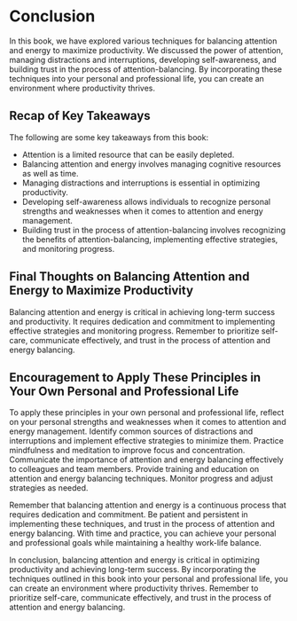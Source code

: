 Conclusion
==========

In this book, we have explored various techniques for balancing attention and energy to maximize productivity. We discussed the power of attention, managing distractions and interruptions, developing self-awareness, and building trust in the process of attention-balancing. By incorporating these techniques into your personal and professional life, you can create an environment where productivity thrives.

Recap of Key Takeaways
----------------------

The following are some key takeaways from this book:

* Attention is a limited resource that can be easily depleted.
* Balancing attention and energy involves managing cognitive resources as well as time.
* Managing distractions and interruptions is essential in optimizing productivity.
* Developing self-awareness allows individuals to recognize personal strengths and weaknesses when it comes to attention and energy management.
* Building trust in the process of attention-balancing involves recognizing the benefits of attention-balancing, implementing effective strategies, and monitoring progress.

Final Thoughts on Balancing Attention and Energy to Maximize Productivity
-------------------------------------------------------------------------

Balancing attention and energy is critical in achieving long-term success and productivity. It requires dedication and commitment to implementing effective strategies and monitoring progress. Remember to prioritize self-care, communicate effectively, and trust in the process of attention and energy balancing.

Encouragement to Apply These Principles in Your Own Personal and Professional Life
----------------------------------------------------------------------------------

To apply these principles in your own personal and professional life, reflect on your personal strengths and weaknesses when it comes to attention and energy management. Identify common sources of distractions and interruptions and implement effective strategies to minimize them. Practice mindfulness and meditation to improve focus and concentration. Communicate the importance of attention and energy balancing effectively to colleagues and team members. Provide training and education on attention and energy balancing techniques. Monitor progress and adjust strategies as needed.

Remember that balancing attention and energy is a continuous process that requires dedication and commitment. Be patient and persistent in implementing these techniques, and trust in the process of attention and energy balancing. With time and practice, you can achieve your personal and professional goals while maintaining a healthy work-life balance.

In conclusion, balancing attention and energy is critical in optimizing productivity and achieving long-term success. By incorporating the techniques outlined in this book into your personal and professional life, you can create an environment where productivity thrives. Remember to prioritize self-care, communicate effectively, and trust in the process of attention and energy balancing.


